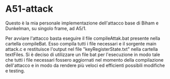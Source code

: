 # A51-attack
Questo è la mia personale implementazione dell'attacco base di Biham e Dunkelman, su singolo frame, ad A5/1.

Per avviare l'attacco basta eseguire il file compileAttak.bat presente nella cartella compileBat.
Esso compila tutti i file necessari e il sorgente main attack.c e restituisce l'output nel file "keyRegisterState.txt" nella cartella textFiles.
Si è deciso di utilizzare un file bat per l'esecuzione in modo tale che tutti i file necessari fossero aggiornati nel momento della compilazione dell'attacco e in modo da rendere più veloci ed efficienti possibili modifiche e testing.
